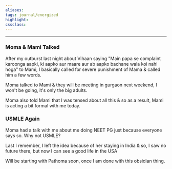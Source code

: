 ```yaml
---
aliases:  
tags: journal/energized 
highlight:  
cssclass:
---
```

---

### Moma & Mami Talked
After my outburst last night about Vihaan saying "Main papa se complaint karoonga aapki, ki aapko aur maare aur ab aapko bachane wala koi nahi hoga" to Mami, I basically called for severe punishment of Mama & called him a few words.

Moma talked to Mami & they will be meeting in gurgaon next weekend, I won't be going, it's only the big adults.

Moma also told Mami that I was tensed about all this & so as a result, Mami is acting a bit formal with me today.

### USMLE Again
Moma had a talk with me about me doing NEET PG just because everyone says so.
Why not USMLE?

Last I remember, I left the idea because of her staying in India & so, I saw no future there, but now I can see a good life in the USA

Will be starting with Pathoma soon, once I am done with this obsidian thing.
